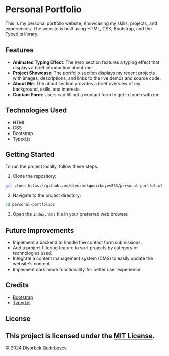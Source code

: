 # Personal Portfolio

This is my personal portfolio website, showcasing my skills, projects, and experiences. The website is built using HTML, CSS, Bootstrap, and the Typed.js library.

## Features

- **Animated Typing Effect**: The hero section features a typing effect that displays a brief introduction about me.
- **Project Showcase**: The portfolio section displays my recent projects with images, descriptions, and links to the live demos and source code.
- **About Me**: The about section provides a brief overview of my background, skills, and interests.
- **Contact Form**: Users can fill out a contact form to get in touch with me.

## Technologies Used

- HTML
- CSS
- Bootstrap
- Typed.js

## Getting Started

To run the project locally, follow these steps:

1. Clone the repository:
```bash
git clone https://github.com/diyorbekqodirboyev863/personal-portfolio2.git
```
2. Navigate to the project directory:
```bash
cd personal-portfolio2
```
3. Open the `index.html` file in your preferred web browser.

## Future Improvements

- Implement a backend to handle the contact form submissions.
- Add a project filtering feature to sort projects by category or technologies used.
- Integrate a content management system (CMS) to easily update the website's content.
- Implement dark mode functionality for better user experience.

## Credits

- [Bootstrap](https://getbootstrap.com/)
- [Typed.js](https://mattboldt.com/demos/typed-js/)

## License

This project is licensed under the [MIT License](LICENSE).
---
&copy; 2024 [Diyorbek Qodirboyev](https://github.com/diyorbekqodirboyev863/)